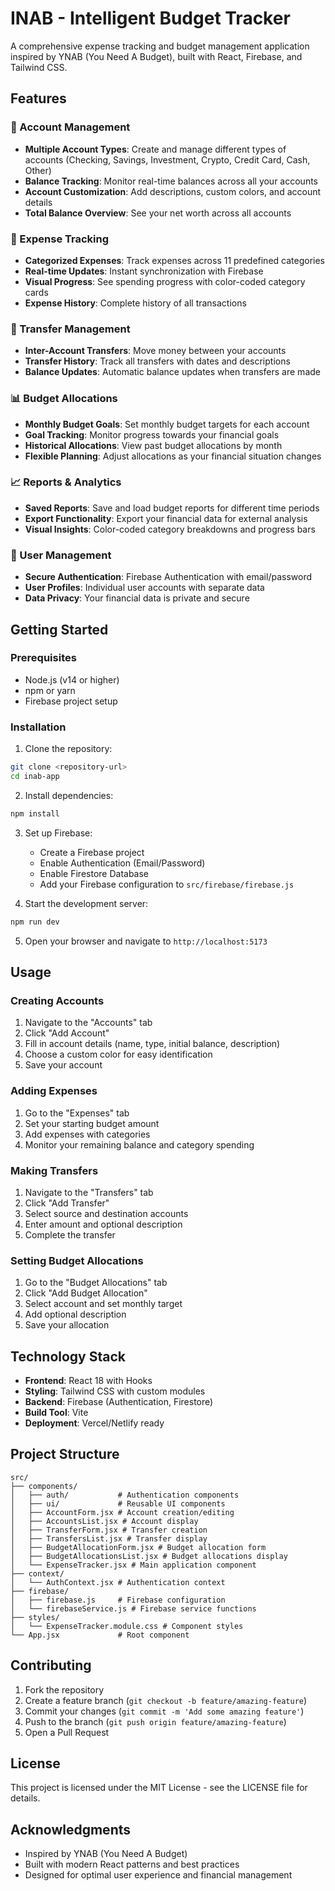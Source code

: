 # INAB - Intelligent Budget Tracker

A comprehensive expense tracking and budget management application inspired by YNAB (You Need A Budget), built with React, Firebase, and Tailwind CSS.

## Features

### 🏦 Account Management
- **Multiple Account Types**: Create and manage different types of accounts (Checking, Savings, Investment, Crypto, Credit Card, Cash, Other)
- **Balance Tracking**: Monitor real-time balances across all your accounts
- **Account Customization**: Add descriptions, custom colors, and account details
- **Total Balance Overview**: See your net worth across all accounts

### 💸 Expense Tracking
- **Categorized Expenses**: Track expenses across 11 predefined categories
- **Real-time Updates**: Instant synchronization with Firebase
- **Visual Progress**: See spending progress with color-coded category cards
- **Expense History**: Complete history of all transactions

### 🔄 Transfer Management
- **Inter-Account Transfers**: Move money between your accounts
- **Transfer History**: Track all transfers with dates and descriptions
- **Balance Updates**: Automatic balance updates when transfers are made

### 📊 Budget Allocations
- **Monthly Budget Goals**: Set monthly budget targets for each account
- **Goal Tracking**: Monitor progress towards your financial goals
- **Historical Allocations**: View past budget allocations by month
- **Flexible Planning**: Adjust allocations as your financial situation changes

### 📈 Reports & Analytics
- **Saved Reports**: Save and load budget reports for different time periods
- **Export Functionality**: Export your financial data for external analysis
- **Visual Insights**: Color-coded category breakdowns and progress bars

### 🔐 User Management
- **Secure Authentication**: Firebase Authentication with email/password
- **User Profiles**: Individual user accounts with separate data
- **Data Privacy**: Your financial data is private and secure

## Getting Started

### Prerequisites
- Node.js (v14 or higher)
- npm or yarn
- Firebase project setup

### Installation

1. Clone the repository:
```bash
git clone <repository-url>
cd inab-app
```

2. Install dependencies:
```bash
npm install
```

3. Set up Firebase:
   - Create a Firebase project
   - Enable Authentication (Email/Password)
   - Enable Firestore Database
   - Add your Firebase configuration to `src/firebase/firebase.js`

4. Start the development server:
```bash
npm run dev
```

5. Open your browser and navigate to `http://localhost:5173`

## Usage

### Creating Accounts
1. Navigate to the "Accounts" tab
2. Click "Add Account"
3. Fill in account details (name, type, initial balance, description)
4. Choose a custom color for easy identification
5. Save your account

### Adding Expenses
1. Go to the "Expenses" tab
2. Set your starting budget amount
3. Add expenses with categories
4. Monitor your remaining balance and category spending

### Making Transfers
1. Navigate to the "Transfers" tab
2. Click "Add Transfer"
3. Select source and destination accounts
4. Enter amount and optional description
5. Complete the transfer

### Setting Budget Allocations
1. Go to the "Budget Allocations" tab
2. Click "Add Budget Allocation"
3. Select account and set monthly target
4. Add optional description
5. Save your allocation

## Technology Stack

- **Frontend**: React 18 with Hooks
- **Styling**: Tailwind CSS with custom modules
- **Backend**: Firebase (Authentication, Firestore)
- **Build Tool**: Vite
- **Deployment**: Vercel/Netlify ready

## Project Structure

```
src/
├── components/
│   ├── auth/           # Authentication components
│   ├── ui/             # Reusable UI components
│   ├── AccountForm.jsx # Account creation/editing
│   ├── AccountsList.jsx # Account display
│   ├── TransferForm.jsx # Transfer creation
│   ├── TransfersList.jsx # Transfer display
│   ├── BudgetAllocationForm.jsx # Budget allocation form
│   ├── BudgetAllocationsList.jsx # Budget allocations display
│   └── ExpenseTracker.jsx # Main application component
├── context/
│   └── AuthContext.jsx # Authentication context
├── firebase/
│   ├── firebase.js     # Firebase configuration
│   └── firebaseService.js # Firebase service functions
├── styles/
│   └── ExpenseTracker.module.css # Component styles
└── App.jsx             # Root component
```

## Contributing

1. Fork the repository
2. Create a feature branch (`git checkout -b feature/amazing-feature`)
3. Commit your changes (`git commit -m 'Add some amazing feature'`)
4. Push to the branch (`git push origin feature/amazing-feature`)
5. Open a Pull Request

## License

This project is licensed under the MIT License - see the LICENSE file for details.

## Acknowledgments

- Inspired by YNAB (You Need A Budget)
- Built with modern React patterns and best practices
- Designed for optimal user experience and financial management